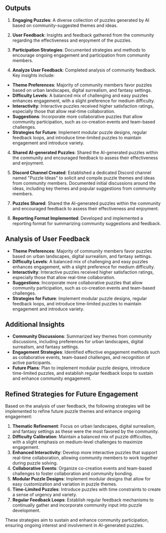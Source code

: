 

## Outputs

1. **Engaging Puzzles**: A diverse collection of puzzles generated by AI based on community-suggested themes and ideas.
2. **User Feedback**: Insights and feedback gathered from the community regarding the effectiveness and enjoyment of the puzzles.
3. **Participation Strategies**: Documented strategies and methods to encourage ongoing engagement and participation from community members.

4. **Analyze User Feedback**: Completed analysis of community feedback. Key insights include:
- **Theme Preferences**: Majority of community members favor puzzles based on urban landscapes, digital surrealism, and fantasy settings.
- **Difficulty Levels**: A balanced mix of challenging and easy puzzles enhances engagement, with a slight preference for medium difficulty.
- **Interactivity**: Interactive puzzles received higher satisfaction ratings, especially those that allow real-time collaboration.
- **Suggestions**: Incorporate more collaborative puzzles that allow community participation, such as co-creation events and team-based challenges.
- **Strategies for Future**: Implement modular puzzle designs, regular feedback loops, and introduce time-limited puzzles to maintain engagement and introduce variety.



4. **Shared AI-generated Puzzles**: Shared the AI-generated puzzles within the community and encouraged feedback to assess their effectiveness and enjoyment.












6. **Discord Channel Created**: Established a dedicated Discord channel named "Puzzle Ideas" to solicit and compile puzzle themes and ideas from community members. Documented initial discussions around the ideas, including key themes and popular suggestions from community members.

<!-- Removed duplicated step 4: Discord Channel Created -->

7. **Puzzles Shared**: Shared the AI-generated puzzles within the community and encouraged feedback to assess their effectiveness and enjoyment.

8. **Reporting Format Implemented**: Developed and implemented a reporting format for summarizing community suggestions and feedback.

## Analysis of User Feedback

- **Theme Preferences**: Majority of community members favor puzzles based on urban landscapes, digital surrealism, and fantasy settings.
- **Difficulty Levels**: A balanced mix of challenging and easy puzzles enhances engagement, with a slight preference for medium difficulty.
- **Interactivity**: Interactive puzzles received higher satisfaction ratings, especially those that allow real-time collaboration.
- **Suggestions**: Incorporate more collaborative puzzles that allow community participation, such as co-creation events and team-based challenges.
- **Strategies for Future**: Implement modular puzzle designs, regular feedback loops, and introduce time-limited puzzles to maintain engagement and introduce variety.

## Additional Insights

- **Community Discussions**: Summarized key themes from community discussions, including preferences for urban landscapes, digital surrealism, and fantasy settings.
- **Engagement Strategies**: Identified effective engagement methods such as collaborative events, team-based challenges, and recognition of active participants.
- **Future Plans**: Plan to implement modular puzzle designs, introduce time-limited puzzles, and establish regular feedback loops to sustain and enhance community engagement.

## Refined Strategies for Future Engagement

Based on the analysis of user feedback, the following strategies will be implemented to refine future puzzle themes and enhance ongoing engagement:

1. **Thematic Refinement**: Focus on urban landscapes, digital surrealism, and fantasy settings as these were the most favored by the community.
2. **Difficulty Calibration**: Maintain a balanced mix of puzzle difficulties, with a slight emphasis on medium-level challenges to maximize engagement.
3. **Enhanced Interactivity**: Develop more interactive puzzles that support real-time collaboration, allowing community members to work together during puzzle solving.
4. **Collaborative Events**: Organize co-creation events and team-based challenges to foster collaboration and community bonding.
5. **Modular Puzzle Designs**: Implement modular designs that allow for easy customization and variation in puzzle themes.
6. **Time-Limited Puzzles**: Introduce puzzles with time constraints to create a sense of urgency and variety.
7. **Regular Feedback Loops**: Establish regular feedback mechanisms to continually gather and incorporate community input into puzzle development.

These strategies aim to sustain and enhance community participation, ensuring ongoing interest and involvement in AI-generated puzzles.